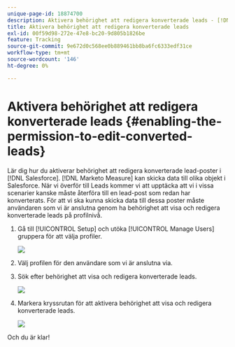```yaml
---
unique-page-id: 18874700
description: Aktivera behörighet att redigera konverterade leads - [!DNL Marketo Measure]
title: Aktivera behörighet att redigera konverterade leads
exl-id: 00f59d98-272e-47e8-bc20-9d805b1826be
feature: Tracking
source-git-commit: 9e672d0c568ee0b889461bb8ba6fc6333edf31ce
workflow-type: tm+mt
source-wordcount: '146'
ht-degree: 0%

---
```


# Aktivera behörighet att redigera konverterade leads {#enabling-the-permission-to-edit-converted-leads}

Lär dig hur du aktiverar behörighet att redigera konverterade lead-poster i [!DNL Salesforce]. [!DNL Marketo Measure] kan skicka data till olika objekt i Salesforce. När vi överför till Leads kommer vi att upptäcka att vi i vissa scenarier kanske måste återföra till en lead-post som redan har konverterats. För att vi ska kunna skicka data till dessa poster måste användaren som vi är anslutna genom ha behörighet att visa och redigera konverterade leads på profilnivå.

1. Gå till [!UICONTROL Setup] och utöka [!UICONTROL Manage Users] gruppera för att välja profiler.

   ![](assets/1-2.png)

1. Välj profilen för den användare som vi är anslutna via.

1. Sök efter behörighet att visa och redigera konverterade leads.

   ![](assets/2-1.png)

1. Markera kryssrutan för att aktivera behörighet att visa och redigera konverterade leads.

   ![](assets/3-1.png)

Och du är klar!
